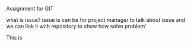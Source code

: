 
Assignment for GIT

what is issue?
issue is can be for project manager to talk about issue and we can link it with repository to show how solve problem'

This is
